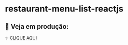 ﻿# restaurant-menu-list-reactjs
 
 ## :rocket:  Veja em produção: 

✨ [CLIQUE AQUI](https://restaurant-menu-list-react-js.vercel.app/)

